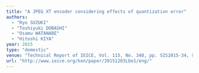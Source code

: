 ```yaml
---
title: "A JPEG XT encoder considering effects of quantization error"
authors:
  - "Ryo SUZUKI"
  - "Toshiyuki DOBASHI"
  - "Osamu WATANABE"
  - "Hitoshi KIYA"
year: 2015
type: "domestic"
venue: "Technical Report of IEICE, Vol. 115, No. 348, pp. SIS2015-34, 福井県あわら市舟津31－24, 2015-12-03."
url: "http://www.ieice.org/ken/paper/20151203Lbe1/eng/"
---
```

